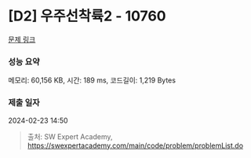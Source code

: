 # [D2] 우주선착륙2 - 10760 

[문제 링크](https://swexpertacademy.com/main/code/problem/problemDetail.do?contestProbId=AXSHJueab1oDFAQT) 

### 성능 요약

메모리: 60,156 KB, 시간: 189 ms, 코드길이: 1,219 Bytes

### 제출 일자

2024-02-23 14:50



> 출처: SW Expert Academy, https://swexpertacademy.com/main/code/problem/problemList.do